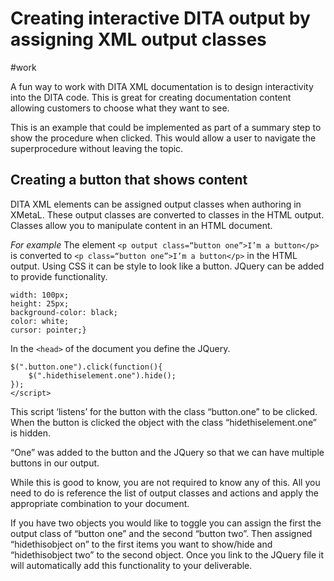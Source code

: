 # Creating interactive DITA output by assigning XML output classes
#work

A fun way to work with DITA XML documentation is to design interactivity into the DITA code. This is great for creating documentation content allowing customers to choose what they want to see.

This is an example that could be implemented as part of a summary step to show the procedure when clicked. This would allow a user to navigate the superprocedure without leaving the topic.

## Creating a button that shows content

DITA XML elements can be assigned output classes when authoring in XMetaL. These output classes are converted to classes in the HTML output. 
Classes allow you to manipulate content in an HTML document.

*For example*
The element `<p output class=“button one”>I’m a button</p>` is converted to `<p class=“button one”>I’m a button</p>` in the HTML output. Using CSS it can be style to look like a button. JQuery can be added to provide functionality.
```.button {
width: 100px;
height: 25px;
background-color: black;
color: white;
cursor: pointer;}
```
In the `<head>` of the document you define the JQuery.
```<script>
$(".button.one").click(function(){
    $(".hidethiselement.one").hide();
});
</script>
```
This script ‘listens’ for the button with the class “button.one” to be clicked. When the button is clicked the object with the class “hidethiselement.one” is hidden.

“One” was added to the button and the JQuery so that we can have multiple buttons in our output.

While this is good to know, you  are not required to know any of this. All you need to do is reference the list of output classes and actions and apply the appropriate combination to your document.

If you have two objects you would like to toggle you can assign the first the output class of “button one” and the second “button two”. Then assigned “hidethisobject on” to the first items you want to show/hide and “hidethisobject two” to the second object. Once you link to the JQuery file it will automatically add this functionality to your deliverable.
